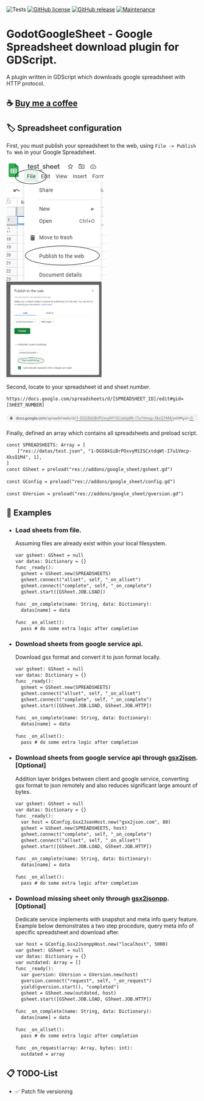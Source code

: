 ![Tests](https://github.com/deflinhec/GodotGoogleSheet/workflows/Run%20GUT%20Tests/badge.svg?branch=master)
[![GitHub license](https://img.shields.io/github/license/deflinhec/GodotGoogleSheet.svg)](https://github.com/deflinhec/GodotGoogleSheet/blob/master/LICENSE) 
[![GitHub release](https://img.shields.io/github/release/deflinhec/GodotGoogleSheet.svg)](https://github.com/deflinhec/GodotGoogleSheet/releases/)
[![Maintenance](https://img.shields.io/badge/Maintained%3F-yes-green.svg)](https://github.com/deflinhec/GodotGoogleSheet/graphs/commit-activity)
# GodotGoogleSheet - Google Spreadsheet download plugin for GDScript.

A plugin written in GDScript which downloads google spreadsheet with HTTP protocol.

## :coffee: [Buy me a coffee](https://ko-fi.com/deflinhec) 

## :label: Spreadsheet configuration

First, you must publish your spreadsheet to the web, using `File -> Publish To Web` in your Google Spreadsheet.

![](https://raw.githubusercontent.com/deflinhec/GodotGoogleSheet/master/screenshots/step01.png) ![](https://raw.githubusercontent.com/deflinhec/GodotGoogleSheet/master/screenshots/step02.png)<img src="https://raw.githubusercontent.com/deflinhec/GodotGoogleSheet/master/screenshots/step03.png" width="250" />

Second, locate to your spreadsheet id and sheet number.

```
https://docs.google.com/spreadsheets/d/[SPREADSHEET_ID]/edit#gid=[SHEET_NUMBER]
```

![](https://raw.githubusercontent.com/deflinhec/GodotGoogleSheet/master/screenshots/step04.png)

Finally, defined an array which contains all spreadsheets and preload script.

```
const SPREADSHEETS: Array = [
    ["res://datas/test.json", "1-DGS8kSiBrPOxvyM1ISCxtdqWt-I7u1Vmcp-XksQ1M4", 1],
]
const GSheet = preload("res://addons/google_sheet/gsheet.gd")

const GConfig = preload("res://addons/google_sheet/config.gd")

const GVersion = preload("res://addons/google_sheet/gversion.gd")
```

## :bookmark: Examples

- ### Load sheets from file.

  Assuming files are already exist within your local filesystem.
  ```
  var gsheet: GSheet = null
  var datas: Dictionary = {}
  func _ready():
    gsheet = GSheet.new(SPREADSHEETS)
    gsheet.connect("allset", self, "_on_allset")
    gsheet.connect("complete", self, "_on_complete")
    gsheet.start([GSheet.JOB.LOAD])
    
  func _on_complete(name: String, data: Dictionary):
    datas[name] = data
    
  func _on_allset():
    pass # do some extra logic after completion
  ```

- ### Download sheets from google service api.
  
  Download gsx format and convert it to json format locally.
  ``` 
  var gsheet: GSheet = null
  var datas: Dictionary = {}
  func _ready():
    gsheet = GSheet.new(SPREADSHEETS)
    gsheet.connect("allset", self, "_on_allset")
    gsheet.connect("complete", self, "_on_complete")
    gsheet.start([GSheet.JOB.LOAD, GSheet.JOB.HTTP])
    
  func _on_complete(name: String, data: Dictionary):
    datas[name] = data
    
  func _on_allset():
    pass # do some extra logic after completion
  ```

- ### Download sheets from google service api through [gsx2json](http://gsx2json.com/). [Optional]
  Addition layer bridges between client and google service, converting gsx format to json remotely and also reduces significant large amount of bytes.
  ```
  var gsheet: GSheet = null
  var datas: Dictionary = {}
  func _ready():
    var host = GConfig.Gsx2JsonHost.new("gsx2json.com", 80)
    gsheet = GSheet.new(SPREADSHEETS, host)
    gsheet.connect("complete", self, "_on_complete")
    gsheet.connect("allset", self, "_on_allset")
    gsheet.start([GSheet.JOB.LOAD, GSheet.JOB.HTTP])
    
  func _on_complete(name: String, data: Dictionary):
    datas[name] = data
    
  func _on_allset():
    pass # do some extra logic after completion
  ```


- ### Download missing sheet only through [gsx2jsonpp](https://github.com/deflinhec/gsx2jsonpp/). [Optional]
  Dedicate service implements with snapshot and meta info query feature. Example below demonstrates a two step procedure, query meta info of specific spreadsheet and download after.
  ```
  var host = GConfig.Gsx2JsonppHost.new("localhost", 5000)
  var gsheet: GSheet = null
  var datas: Dictionary = {}
  var outdated: Array = []
  func _ready():
    var gversion: GVersion = GVersion.new(host)
    gversion.connect("request", self, "_on_request")
    yield(gversion.start(), "completed")
    gsheet = GSheet.new(outdated, host)
    gsheet.start([GSheet.JOB.LOAD, GSheet.JOB.HTTP])
	
  func _on_complete(name: String, data: Dictionary):
    datas[name] = data
    
  func _on_allset():
    pass # do some extra logic after completion
    
  func _on_request(array: Array, bytes: int):
    outdated = array
  ```

## :clipboard: TODO-List

- :white_check_mark: Patch file versioning
